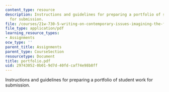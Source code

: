 ```yaml
---
content_type: resource
description: Instructions and guidelines for preparing a portfolio of student work
  for submission.
file: /courses/21w-730-5-writing-on-contemporary-issues-imagining-the-future-fall-2007/297430520b019d7d40fdcaf74e98b8ff_portfolio.pdf
file_type: application/pdf
learning_resource_types:
- Assignments
ocw_type: ''
parent_title: Assignments
parent_type: CourseSection
resourcetype: Document
title: portfolio.pdf
uid: 29743052-0b01-9d7d-40fd-caf74e98b8ff
---
```

Instructions and guidelines for preparing a portfolio of student work for submission.

